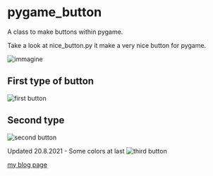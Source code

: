# pygame_button
A class to make buttons within pygame.

Take a look at nice_button.py it make a very nice button for pygame.

![immagine](https://i0.wp.com/pythonprogramming.altervista.org/wp-content/uploads/2020/09/PYGAME_BUTTONS.png?w=800&ssl=1)

## First type of button

![first button](https://i1.wp.com/pythonprogramming.altervista.org/wp-content/uploads/2021/03/image-65.png?w=498&ssl=1)

## Second type

![second button](https://i2.wp.com/pythonprogramming.altervista.org/wp-content/uploads/2021/05/image-7.png?w=601&ssl=1)

Updated 20.8.2021 - Some colors at last
![third button](https://i1.wp.com/pythonprogramming.altervista.org/wp-content/uploads/2021/08/image-28.png?w=1126&ssl=1)

[my blog page](https://pythonprogramming.altervista.org/buttons-in-pygame/)
